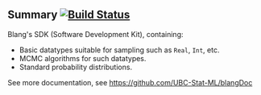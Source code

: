 Summary [![Build Status](https://travis-ci.org/UBC-Stat-ML/blangSDK.png?branch=master)](https://travis-ci.org/UBC-Stat-ML/blangProjectTemplate) 
-------


Blang's SDK (Software Development Kit), containing:

- Basic datatypes suitable for sampling such as ``Real``, ``Int``, etc.
- MCMC algorithms for such datatypes.
- Standard probability distributions.


See more documentation, see https://github.com/UBC-Stat-ML/blangDoc

